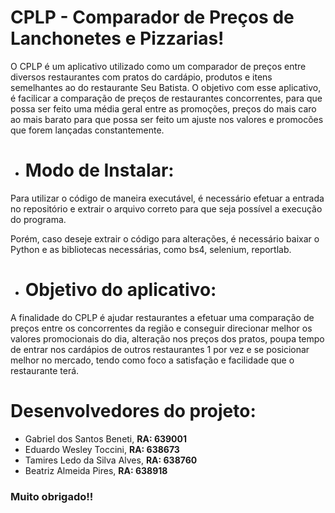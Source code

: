 # CPLP - Comparador de Preços de Lanchonetes e Pizzarias!
O CPLP é um aplicativo utilizado como um comparador de preços entre diversos restaurantes com pratos do cardápio, produtos e itens semelhantes ao do restaurante Seu Batista. O objetivo com esse aplicativo, é facilicar a comparação de preços de restaurantes concorrentes, para que possa ser feito uma média geral entre as promoções, preços do mais caro ao mais barato para que possa ser feito um ajuste nos valores e promocões que forem lançadas constantemente.

- # Modo de Instalar:
Para utilizar o código de maneira executável, é necessário efetuar a entrada no repositório e extrair o arquivo correto para que seja possível a execução do programa.

Porém, caso deseje extrair o código para alterações, é necessário baixar o Python e as bibliotecas necessárias, como bs4, selenium, reportlab.

- # Objetivo do aplicativo:
A finalidade do CPLP é ajudar restaurantes a efetuar uma comparação de preços entre os concorrentes da região e conseguir direcionar melhor os valores promocionais do dia, alteração nos preços dos pratos, poupa tempo de entrar nos cardápios de outros restaurantes 1 por vez e se posicionar melhor no mercado, tendo como foco a satisfação e facilidade que o restaurante terá.

# Desenvolvedores do projeto:
- Gabriel dos Santos Beneti, **RA: 639001**
- Eduardo Wesley Toccini, **RA: 638673**
- Tamires Ledo da Silva Alves, **RA: 638760**
- Beatriz Almeida Pires, **RA: 638918**


### Muito obrigado!!

